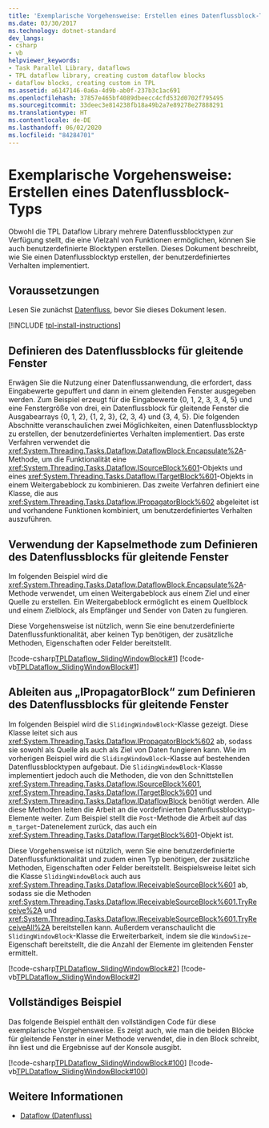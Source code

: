 ```yaml
---
title: 'Exemplarische Vorgehensweise: Erstellen eines Datenflussblock-Typs'
ms.date: 03/30/2017
ms.technology: dotnet-standard
dev_langs:
- csharp
- vb
helpviewer_keywords:
- Task Parallel Library, dataflows
- TPL dataflow library, creating custom dataflow blocks
- dataflow blocks, creating custom in TPL
ms.assetid: a6147146-0a6a-4d9b-ab0f-237b3c1ac691
ms.openlocfilehash: 37857e465bf4089dbeecc4cfd532d0702f795495
ms.sourcegitcommit: 33deec3e814238fb18a49b2a7e89278e27888291
ms.translationtype: HT
ms.contentlocale: de-DE
ms.lasthandoff: 06/02/2020
ms.locfileid: "84284701"
---
```

# <a name="walkthrough-creating-a-custom-dataflow-block-type"></a>Exemplarische Vorgehensweise: Erstellen eines Datenflussblock-Typs
Obwohl die TPL Dataflow Library mehrere Datenflussblocktypen zur Verfügung stellt, die eine Vielzahl von Funktionen ermöglichen, können Sie auch benutzerdefinierte Blocktypen erstellen. Dieses Dokument beschreibt, wie Sie einen Datenflussblocktyp erstellen, der benutzerdefiniertes Verhalten implementiert.  
  
## <a name="prerequisites"></a>Voraussetzungen  
 Lesen Sie zunächst [Datenfluss](dataflow-task-parallel-library.md), bevor Sie dieses Dokument lesen.  

[!INCLUDE [tpl-install-instructions](../../../includes/tpl-install-instructions.md)]
  
## <a name="defining-the-sliding-window-dataflow-block"></a>Definieren des Datenflussblocks für gleitende Fenster  
 Erwägen Sie die Nutzung einer Datenflussanwendung, die erfordert, dass Eingabewerte gepuffert und dann in einem gleitenden Fenster ausgegeben werden. Zum Beispiel erzeugt für die Eingabewerte {0, 1, 2, 3, 3, 4, 5} und eine Fenstergröße von drei, ein Datenflussblock für gleitende Fenster die Ausgabearrays {0, 1, 2}, {1, 2, 3}, {2, 3, 4} und {3, 4, 5}. Die folgenden Abschnitte veranschaulichen zwei Möglichkeiten, einen Datenflussblocktyp zu erstellen, der benutzerdefiniertes Verhalten implementiert. Das erste Verfahren verwendet die <xref:System.Threading.Tasks.Dataflow.DataflowBlock.Encapsulate%2A>-Methode, um die Funktionalität eine <xref:System.Threading.Tasks.Dataflow.ISourceBlock%601>-Objekts und eines <xref:System.Threading.Tasks.Dataflow.ITargetBlock%601>-Objekts in einem Weitergabeblock zu kombinieren. Das zweite Verfahren definiert eine Klasse, die aus <xref:System.Threading.Tasks.Dataflow.IPropagatorBlock%602> abgeleitet ist und vorhandene Funktionen kombiniert, um benutzerdefiniertes Verhalten auszuführen.  
  
## <a name="using-the-encapsulate-method-to-define-the-sliding-window-dataflow-block"></a>Verwendung der Kapselmethode zum Definieren des Datenflussblocks für gleitende Fenster  
 Im folgenden Beispiel wird die <xref:System.Threading.Tasks.Dataflow.DataflowBlock.Encapsulate%2A>-Methode verwendet, um einen Weitergabeblock aus einem Ziel und einer Quelle zu erstellen. Ein Weitergabeblock ermöglicht es einem Quellblock und einem Zielblock, als Empfänger und Sender von Daten zu fungieren.  
  
 Diese Vorgehensweise ist nützlich, wenn Sie eine benutzerdefinierte Datenflussfunktionalität, aber keinen Typ benötigen, der zusätzliche Methoden, Eigenschaften oder Felder bereitstellt.  
  
 [!code-csharp[TPLDataflow_SlidingWindowBlock#1](../../../samples/snippets/csharp/VS_Snippets_Misc/tpldataflow_slidingwindowblock/cs/slidingwindowblock.cs#1)]
 [!code-vb[TPLDataflow_SlidingWindowBlock#1](../../../samples/snippets/visualbasic/VS_Snippets_Misc/tpldataflow_slidingwindowblock/vb/slidingwindowblock.vb#1)]  
  
## <a name="deriving-from-ipropagatorblock-to-define-the-sliding-window-dataflow-block"></a>Ableiten aus „IPropagatorBlock“ zum Definieren des Datenflussblocks für gleitende Fenster  
 Im folgenden Beispiel wird die `SlidingWindowBlock`-Klasse gezeigt. Diese Klasse leitet sich aus <xref:System.Threading.Tasks.Dataflow.IPropagatorBlock%602> ab, sodass sie sowohl als Quelle als auch als Ziel von Daten fungieren kann. Wie im vorherigen Beispiel wird die `SlidingWindowBlock`-Klasse auf bestehenden Datenflussblocktypen aufgebaut. Die `SlidingWindowBlock`-Klasse implementiert jedoch auch die Methoden, die von den Schnittstellen <xref:System.Threading.Tasks.Dataflow.ISourceBlock%601>, <xref:System.Threading.Tasks.Dataflow.ITargetBlock%601> und <xref:System.Threading.Tasks.Dataflow.IDataflowBlock> benötigt werden. Alle diese Methoden leiten die Arbeit an die vordefinierten Datenflussblocktyp-Elemente weiter. Zum Beispiel stellt die `Post`-Methode die Arbeit auf das `m_target`-Datenelement zurück, das auch ein <xref:System.Threading.Tasks.Dataflow.ITargetBlock%601>-Objekt ist.  
  
 Diese Vorgehensweise ist nützlich, wenn Sie eine benutzerdefinierte Datenflussfunktionalität und zudem einen Typ benötigen, der zusätzliche Methoden, Eigenschaften oder Felder bereitstellt. Beispielsweise leitet sich die Klasse `SlidingWindowBlock` auch aus <xref:System.Threading.Tasks.Dataflow.IReceivableSourceBlock%601> ab, sodass sie die Methoden <xref:System.Threading.Tasks.Dataflow.IReceivableSourceBlock%601.TryReceive%2A> und <xref:System.Threading.Tasks.Dataflow.IReceivableSourceBlock%601.TryReceiveAll%2A> bereitstellen kann. Außerdem veranschaulicht die `SlidingWindowBlock`-Klasse die Erweiterbarkeit, indem sie die `WindowSize`-Eigenschaft bereitstellt, die die Anzahl der Elemente im gleitenden Fenster ermittelt.  
  
 [!code-csharp[TPLDataflow_SlidingWindowBlock#2](../../../samples/snippets/csharp/VS_Snippets_Misc/tpldataflow_slidingwindowblock/cs/slidingwindowblock.cs#2)]
 [!code-vb[TPLDataflow_SlidingWindowBlock#2](../../../samples/snippets/visualbasic/VS_Snippets_Misc/tpldataflow_slidingwindowblock/vb/slidingwindowblock.vb#2)]  
  
## <a name="the-complete-example"></a>Vollständiges Beispiel  
 Das folgende Beispiel enthält den vollständigen Code für diese exemplarische Vorgehensweise. Es zeigt auch, wie man die beiden Blöcke für gleitende Fenster in einer Methode verwendet, die in den Block schreibt, ihn liest und die Ergebnisse auf der Konsole ausgibt.  
  
 [!code-csharp[TPLDataflow_SlidingWindowBlock#100](../../../samples/snippets/csharp/VS_Snippets_Misc/tpldataflow_slidingwindowblock/cs/slidingwindowblock.cs#100)]
 [!code-vb[TPLDataflow_SlidingWindowBlock#100](../../../samples/snippets/visualbasic/VS_Snippets_Misc/tpldataflow_slidingwindowblock/vb/slidingwindowblock.vb#100)]  
  
## <a name="see-also"></a>Weitere Informationen

- [Dataflow (Datenfluss)](dataflow-task-parallel-library.md)
